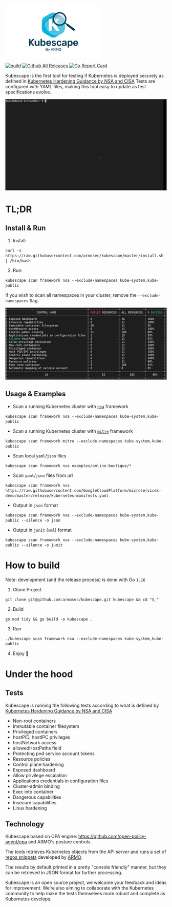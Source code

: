 <img src="docs/kubescape.png" width="300" alt="logo" align="center">

[![build](https://github.com/armosec/kubescape/actions/workflows/build.yaml/badge.svg)](https://github.com/armosec/kubescape/actions/workflows/build.yaml)
[![Github All Releases](https://img.shields.io/github/downloads/armosec/kubescape/total.svg)]()
[![Go Report Card](https://goreportcard.com/badge/github.com/armosec/kubescape)](https://goreportcard.com/report/github.com/armosec/kubescape)

Kubescape is the first tool for testing if Kubernetes is deployed securely as defined in [Kubernetes Hardening Guidance by NSA and CISA](https://www.nsa.gov/News-Features/Feature-Stories/Article-View/Article/2716980/nsa-cisa-release-kubernetes-hardening-guidance/)
Tests are configured with YAML files, making this tool easy to update as test specifications evolve.

<img src="docs/demo.gif">

# TL;DR
## Install & Run

1. Install:
```
curl -s https://raw.githubusercontent.com/armosec/kubescape/master/install.sh | /bin/bash
```

2. Run:
```
kubescape scan framework nsa --exclude-namespaces kube-system,kube-public
```

If you wish to scan all namespaces in your cluster, remove the `--exclude-namespaces` flag.

<img src="docs/summary.png">

## Usage & Examples

* Scan a running Kubernetes cluster with [`nsa`](https://www.nsa.gov/News-Features/Feature-Stories/Article-View/Article/2716980/nsa-cisa-release-kubernetes-hardening-guidance/) framework
```
kubescape scan framework nsa --exclude-namespaces kube-system,kube-public
```

* Scan a running Kubernetes cluster with [`mitre`](https://www.microsoft.com/security/blog/2020/04/02/attack-matrix-kubernetes/) framework
```
kubescape scan framework mitre --exclude-namespaces kube-system,kube-public
```


* Scan local `yaml`/`json` files
```
kubescape scan framework nsa examples/online-boutique/*
```


* Scan `yaml`/`json` files from url
```
kubescape scan framework nsa https://raw.githubusercontent.com/GoogleCloudPlatform/microservices-demo/master/release/kubernetes-manifests.yaml
```

* Output in `json` format
```
kubescape scan framework nsa --exclude-namespaces kube-system,kube-public --silence -o json
```

* Output in `junit` (`xml`) format
```
kubescape scan framework nsa --exclude-namespaces kube-system,kube-public --silence -o junit
```

# How to build 

Note: development (and the release process) is done with Go `1.16`

1. Clone Project
```
git clone git@github.com:armosec/kubescape.git kubescape && cd "$_"
```

2. Build
```
go mod tidy && go build -o kubescape .
```

3. Run
```
./kubescape scan framework nsa --exclude-namespaces kube-system,kube-public
```

4. Enjoy :zany_face:

# Under the hood

## Tests
Kubescape is running the following tests according to what is defined by [Kubernetes Hardening Guidance by NSA and CISA](https://www.nsa.gov/News-Features/Feature-Stories/Article-View/Article/2716980/nsa-cisa-release-kubernetes-hardening-guidance/)
* Non-root containers
* Immutable container filesystem 
* Privileged containers 
* hostPID, hostIPC privileges
* hostNetwork access
* allowedHostPaths field
* Protecting pod service account tokens
* Resource policies
* Control plane hardening 
* Exposed dashboard
* Allow privilege escalation
* Applications credentials in configuration files
* Cluster-admin binding
* Exec into container
* Dangerous capabilities
* Insecure capabilities
* Linux hardening


## Technology
Kubescape based on OPA engine: https://github.com/open-policy-agent/opa and ARMO's posture controls. 

The tools retrieves Kubernetes objects from the API server and runs a set of [regos snippets](https://www.openpolicyagent.org/docs/latest/policy-language/) developed by [ARMO](https://www.armosec.io/). 

The results by default printed in a pretty "console friendly" manner, but they can be retrieved in JSON format for further processing.

Kubescape is an open source project, we welcome your feedback and ideas for improvement. We’re also aiming to collaborate with the Kubernetes community to help make the tests themselves more robust and complete as Kubernetes develops.


